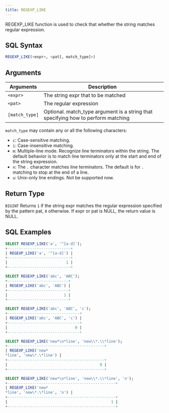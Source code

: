 ```yaml
---
title: REGEXP_LIKE
---
```


REGEXP_LIKE function is used to check that whether the string matches regular expression.

## SQL Syntax

```sql
REGEXP_LIKE(<expr>, <pat[, match_type]>)
```

## Arguments

| Arguments      | Description                                                                       |
|----------------|-----------------------------------------------------------------------------------|
| `<expr>`       | The string expr that to be matched                                                |
| `<pat>`        | The regular expression                                                            |
| `[match_type]` | Optional. match_type argument is a string that specifying how to perform matching |

`match_type` may contain any or all the following characters:

* `c`: Case-sensitive matching.
* `i`: Case-insensitive matching.
* `m`: Multiple-line mode. Recognize line terminators within the string. The default behavior is to match line terminators only at the start and end of the string expression.
* `n`: The `.` character matches line terminators. The default is for `.` matching to stop at the end of a line.
* `u`: Unix-only line endings. Not be supported now.

## Return Type

`BIGINT`
Returns `1` if the string expr matches the regular expression specified by the pattern pat, `0` otherwise. If expr or pat is NULL, the return value is NULL.

## SQL Examples

```sql
SELECT REGEXP_LIKE('a', '^[a-d]');
+----------------------------+
| REGEXP_LIKE('a', '^[a-d]') |
+----------------------------+
|                          1 |
+----------------------------+

SELECT REGEXP_LIKE('abc', 'ABC');
+---------------------------+
| REGEXP_LIKE('abc', 'ABC') |
+---------------------------+
|                         1 |
+---------------------------+

SELECT REGEXP_LIKE('abc', 'ABC', 'c');
+--------------------------------+
| REGEXP_LIKE('abc', 'ABC', 'c') |
+--------------------------------+
|                              0 |
+--------------------------------+

SELECT REGEXP_LIKE('new*\n*line', 'new\\*.\\*line');
+-------------------------------------------+
| REGEXP_LIKE('new*
*line', 'new\*.\*line') |
+-------------------------------------------+
|                                         0 |
+-------------------------------------------+

SELECT REGEXP_LIKE('new*\n*line', 'new\\*.\\*line', 'n');
+------------------------------------------------+
| REGEXP_LIKE('new*
*line', 'new\*.\*line', 'n') |
+------------------------------------------------+
|                                              1 |
+------------------------------------------------+
```
